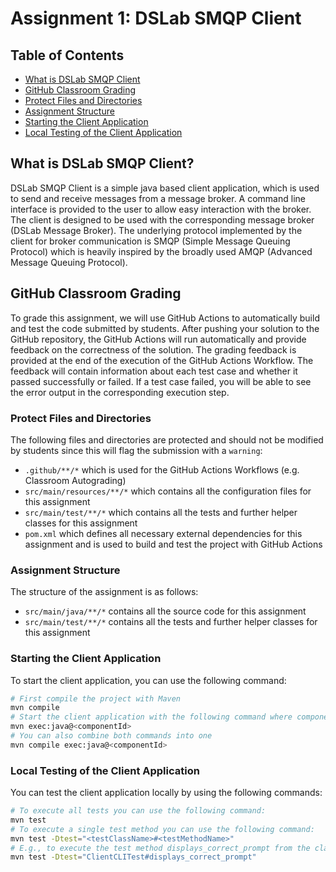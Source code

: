 # Assignment 1: DSLab SMQP Client

## Table of Contents

- [What is DSLab SMQP Client](#what-is-dslab-smqp-client)
- [GitHub Classroom Grading](#github-classroom-grading)
- [Protect Files and Directories](#protect-files-and-directories)
- [Assignment Structure](#assignment-structure)
- [Starting the Client Application](#starting-the-client-application)
- [Local Testing of the Client Application](#local-testing-of-the-client-application)

## What is DSLab SMQP Client?

DSLab SMQP Client is a simple java based client application, which is used to send and receive messages from a message
broker.
A command line interface is provided to the user to allow easy interaction with the broker. The client is designed to be
used with the corresponding message broker (DSLab Message Broker). The underlying protocol implemented by the client for
broker
communication is SMQP (Simple Message Queuing Protocol) which is heavily inspired by the broadly used AMQP (Advanced
Message Queuing
Protocol).

## GitHub Classroom Grading

To grade this assignment, we will use GitHub Actions to automatically build and test the code submitted by students.
After pushing your
solution to the GitHub repository, the GitHub Actions will run automatically and provide feedback on the correctness of
the solution.
The grading feedback is provided at the end of the execution of the GitHub Actions Workflow. The feedback will contain
information about
each test case and whether it passed successfully or failed. If a test case failed, you will be able to see the error
output in the corresponding
execution step.

### Protect Files and Directories

The following files and directories are protected and should not be modified by students since this will flag the
submission with a `warning`:

- `.github/**/*` which is used for the GitHub Actions Workflows (e.g. Classroom Autograding)
- `src/main/resources/**/*` which contains all the configuration files for this assignment
- `src/main/test/**/*` which contains all the tests and further helper classes for this assignment
- `pom.xml` which defines all necessary external dependencies for this assignment and is used to build and test the
  project with GitHub Actions

### Assignment Structure

The structure of the assignment is as follows:

- `src/main/java/**/*` contains all the source code for this assignment
- `src/main/test/**/*` contains all the tests and further helper classes for this assignment

### Starting the Client Application

To start the client application, you can use the following command:

```bash
# First compile the project with Maven
mvn compile
# Start the client application with the following command where componentId is one of client-0, client-1 or client-2.
mvn exec:java@<componentId>
# You can also combine both commands into one
mvn compile exec:java@<componentId>
```

### Local Testing of the Client Application

You can test the client application locally by using the following commands:

```bash
# To execute all tests you can use the following command:
mvn test
# To execute a single test method you can use the following command:
mvn test -Dtest="<testClassName>#<testMethodName>"
# E.g., to execute the test method displays_correct_prompt from the class ClientCLITest you can use the following command:
mvn test -Dtest="ClientCLITest#displays_correct_prompt"
```

